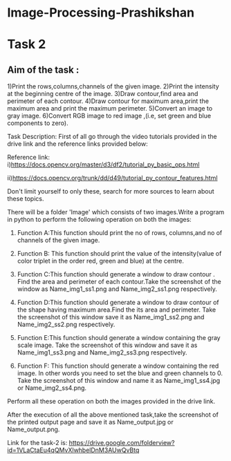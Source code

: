 # Image-Processing-Prashikshan

# Task 2

## Aim of the task :

1)Print the rows,columns,channels of the given image.
2)Print the intensity at the beginning centre of the image.
3)Draw contour,find area and perimeter of each contour.
4)Draw contour for maximum area,print the maximum area and print the maximum perimeter.
5)Convert an image to gray image.
6)Convert RGB image to red image ,(i.e, set green and blue components to zero).

Task Description:
First of all go through the video tutorials provided in the drive link and the reference links provided below:

Reference link:  
i)https://docs.opencv.org/master/d3/df2/tutorial_py_basic_ops.html

ii)https://docs.opencv.org/trunk/dd/d49/tutorial_py_contour_features.html

Don't limit yourself to only these, search for more  sources to learn about these topics. 

There will be a folder 'Image' which consists of two images.Write a program in python to perform the following operation on both the images:

1) Function A:This function should print the no of rows, columns,and no of channels of the given image. 

2) Function B: This function should print the value of the intensity(value of color triplet in the order red, green and blue) at the centre.
 

3) Function C:This function should generate a window to draw contour . Find the area and perimeter of each contour.Take the screenshot of the window as Name_img1_ss1.png and Name_img2_ss1.png respectively.

4) Function D:This function should generate a window to draw contour of the shape having maximum area.Find the its area and perimeter.
Take the screenshot of this window save it as Name_img1_ss2.png and Name_img2_ss2.png respectively.

5) Function E:This function should generate a window containing the gray scale image. Take the screenshot of this window and save it as Name_img1_ss3.png and Name_img2_ss3.png respectively. 

6) Function F: This function should generate a window containing the red image. In other words you need to set the blue and green channels to 0. Take the screenshot of this window and name it as Name_img1_ss4.jpg or Name_img2_ss4.png.

Perform all these operation on both the images provided in the drive link.

After the execution of all the above mentioned task,take the screenshot of the printed output page and save it as Name_output.jpg or Name_output.png.

Link for the task-2 is: 
https://drive.google.com/folderview?id=1VLaCtaEu4qQMvXlwhbelDnM3AUwQvBtq

